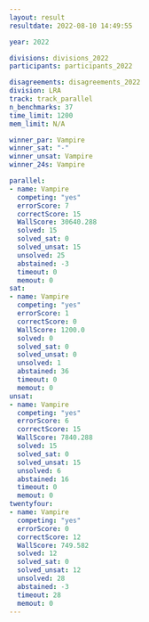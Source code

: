 ```yaml
---
layout: result
resultdate: 2022-08-10 14:49:55

year: 2022

divisions: divisions_2022
participants: participants_2022

disagreements: disagreements_2022
division: LRA
track: track_parallel
n_benchmarks: 37
time_limit: 1200
mem_limit: N/A

winner_par: Vampire
winner_sat: "-"
winner_unsat: Vampire
winner_24s: Vampire

parallel:
- name: Vampire
  competing: "yes"
  errorScore: 7
  correctScore: 15
  WallScore: 30640.288
  solved: 15
  solved_sat: 0
  solved_unsat: 15
  unsolved: 25
  abstained: -3
  timeout: 0
  memout: 0
sat:
- name: Vampire
  competing: "yes"
  errorScore: 1
  correctScore: 0
  WallScore: 1200.0
  solved: 0
  solved_sat: 0
  solved_unsat: 0
  unsolved: 1
  abstained: 36
  timeout: 0
  memout: 0
unsat:
- name: Vampire
  competing: "yes"
  errorScore: 6
  correctScore: 15
  WallScore: 7840.288
  solved: 15
  solved_sat: 0
  solved_unsat: 15
  unsolved: 6
  abstained: 16
  timeout: 0
  memout: 0
twentyfour:
- name: Vampire
  competing: "yes"
  errorScore: 0
  correctScore: 12
  WallScore: 749.582
  solved: 12
  solved_sat: 0
  solved_unsat: 12
  unsolved: 28
  abstained: -3
  timeout: 28
  memout: 0
---
```

